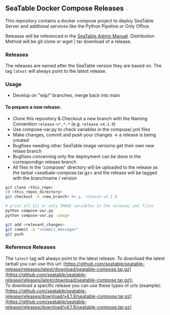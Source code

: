 ## SeaTable Docker Compose Releases
This repository contains a docker compose project to deploy SeaTable Server and addtional services like the Python Pipeline or Only Office.

Releases will be referenced in the [SeaTable Admin Manual](https://admin.seatable.io/). Distribution Method will be git clone or wget | tar download of a release.

### Releases
The releases are named after the SeaTable version they are based on.
The tag `latest` will always point to the latest release.

### Usage
- Develop on "wip/" branches, merge back into main
#### To prepare a new release:
- Clone this repository & Checkout a new branch with the Naming Convention `release-v*.*.*` (e.g. `release-v4.1.9`)
- Use compose-var.py to check variables in the compose/.yml files
- Make changes, commit and push your changes -> a release is being created
- Bugfixes needing other SeaTable image versions get their own new relase branch
- Bugfixes concerning only the deployment can be done in the correspondign release branch
- All files in the 'compose/' directory will be uploaded to the release as the tarbal <seatbale-compose.tar.gz> and the release will be tagged with the branchname / version

```bash
git clone <this_repo>
cd <this_repos_directory>
git checkout -b <new_branch> #e.g. release-v4.1.9
```
```bash
# print all ${} or only IMAGE variables in the release/.yml files
python compose-var.py
python compose-var.py -image
```
```bash
git add <relevant_changes>
git commit -m "<commit_message>"
git push
```
### Reference Releases
The `latest` tag will always point to the latest release.
To download the latest tarball you can use this url:
[https://github.com/seatable/seatable-release/releases/latest/download/seatable-compose.tar.gz](https://github.com/seatable/seatable-release/releases/latest/download/seatable-compose.tar.gz)\
\
To download a specific release you can use these types of urls (example):\
[https://github.com/seatable/seatable-release/releases/download/v4.1.9/seatable-compose.tar.gz](https://github.com/seatable/seatable-release/releases/download/v4.1.9/seatable-compose.tar.gz)
